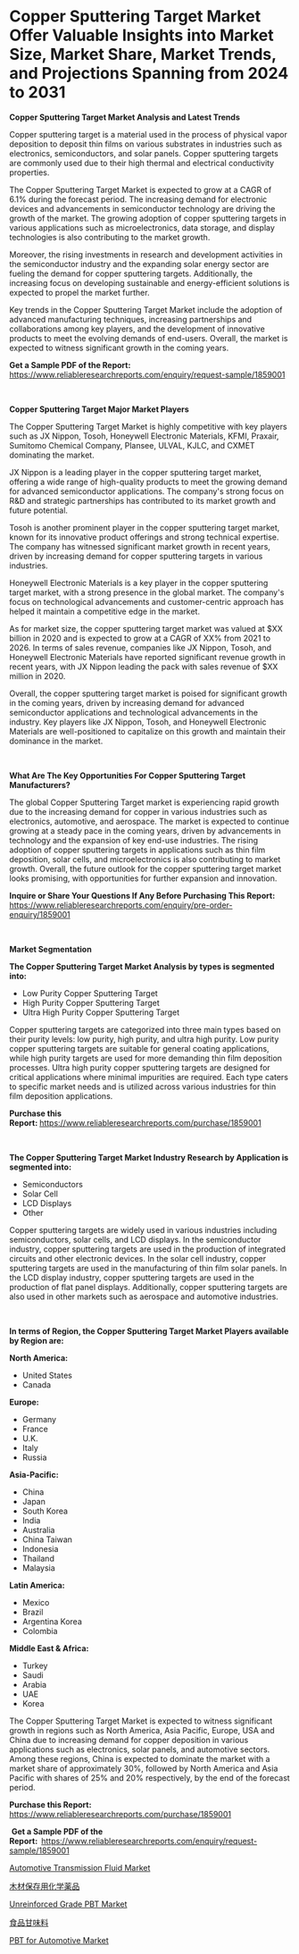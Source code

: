 <p><h1>Copper Sputtering Target Market Offer Valuable Insights into Market Size, Market Share, Market Trends, and Projections Spanning from 2024 to 2031</h1></p><p><strong>Copper Sputtering Target Market Analysis and Latest Trends</strong></p>
<p><p>Copper sputtering target is a material used in the process of physical vapor deposition to deposit thin films on various substrates in industries such as electronics, semiconductors, and solar panels. Copper sputtering targets are commonly used due to their high thermal and electrical conductivity properties.</p><p>The Copper Sputtering Target Market is expected to grow at a CAGR of 6.1% during the forecast period. The increasing demand for electronic devices and advancements in semiconductor technology are driving the growth of the market. The growing adoption of copper sputtering targets in various applications such as microelectronics, data storage, and display technologies is also contributing to the market growth.</p><p>Moreover, the rising investments in research and development activities in the semiconductor industry and the expanding solar energy sector are fueling the demand for copper sputtering targets. Additionally, the increasing focus on developing sustainable and energy-efficient solutions is expected to propel the market further.</p><p>Key trends in the Copper Sputtering Target Market include the adoption of advanced manufacturing techniques, increasing partnerships and collaborations among key players, and the development of innovative products to meet the evolving demands of end-users. Overall, the market is expected to witness significant growth in the coming years.</p></p>
<p><strong>Get a Sample PDF of the Report:&nbsp;</strong> <a href="https://www.reliableresearchreports.com/enquiry/request-sample/1859001">https://www.reliableresearchreports.com/enquiry/request-sample/1859001</a></p>
<p>&nbsp;</p>
<p><strong>Copper Sputtering Target Major Market Players</strong></p>
<p><p>The Copper Sputtering Target Market is highly competitive with key players such as JX Nippon, Tosoh, Honeywell Electronic Materials, KFMI, Praxair, Sumitomo Chemical Company, Plansee, ULVAL, KJLC, and CXMET dominating the market.</p><p>JX Nippon is a leading player in the copper sputtering target market, offering a wide range of high-quality products to meet the growing demand for advanced semiconductor applications. The company's strong focus on R&D and strategic partnerships has contributed to its market growth and future potential.</p><p>Tosoh is another prominent player in the copper sputtering target market, known for its innovative product offerings and strong technical expertise. The company has witnessed significant market growth in recent years, driven by increasing demand for copper sputtering targets in various industries.</p><p>Honeywell Electronic Materials is a key player in the copper sputtering target market, with a strong presence in the global market. The company's focus on technological advancements and customer-centric approach has helped it maintain a competitive edge in the market.</p><p>As for market size, the copper sputtering target market was valued at $XX billion in 2020 and is expected to grow at a CAGR of XX% from 2021 to 2026. In terms of sales revenue, companies like JX Nippon, Tosoh, and Honeywell Electronic Materials have reported significant revenue growth in recent years, with JX Nippon leading the pack with sales revenue of $XX million in 2020.</p><p>Overall, the copper sputtering target market is poised for significant growth in the coming years, driven by increasing demand for advanced semiconductor applications and technological advancements in the industry. Key players like JX Nippon, Tosoh, and Honeywell Electronic Materials are well-positioned to capitalize on this growth and maintain their dominance in the market.</p></p>
<p>&nbsp;</p>
<p><strong>What Are The Key Opportunities For Copper Sputtering Target Manufacturers?</strong></p>
<p><p>The global Copper Sputtering Target market is experiencing rapid growth due to the increasing demand for copper in various industries such as electronics, automotive, and aerospace. The market is expected to continue growing at a steady pace in the coming years, driven by advancements in technology and the expansion of key end-use industries. The rising adoption of copper sputtering targets in applications such as thin film deposition, solar cells, and microelectronics is also contributing to market growth. Overall, the future outlook for the copper sputtering target market looks promising, with opportunities for further expansion and innovation.</p></p>
<p><strong>Inquire or Share Your Questions If Any Before Purchasing This Report:</strong> <a href="https://www.reliableresearchreports.com/enquiry/pre-order-enquiry/1859001">https://www.reliableresearchreports.com/enquiry/pre-order-enquiry/1859001</a></p>
<p>&nbsp;</p>
<p><strong>Market Segmentation</strong></p>
<p><strong>The Copper Sputtering Target Market Analysis by types is segmented into:</strong></p>
<p><ul><li>Low Purity Copper Sputtering Target</li><li>High Purity Copper Sputtering Target</li><li>Ultra High Purity Copper Sputtering Target</li></ul></p>
<p><p>Copper sputtering targets are categorized into three main types based on their purity levels: low purity, high purity, and ultra high purity. Low purity copper sputtering targets are suitable for general coating applications, while high purity targets are used for more demanding thin film deposition processes. Ultra high purity copper sputtering targets are designed for critical applications where minimal impurities are required. Each type caters to specific market needs and is utilized across various industries for thin film deposition applications.</p></p>
<p><strong>Purchase this Report:&nbsp;</strong><a href="https://www.reliableresearchreports.com/purchase/1859001">https://www.reliableresearchreports.com/purchase/1859001</a></p>
<p>&nbsp;</p>
<p><strong>The Copper Sputtering Target Market Industry Research by Application is segmented into:</strong></p>
<p><ul><li>Semiconductors</li><li>Solar Cell</li><li>LCD Displays</li><li>Other</li></ul></p>
<p><p>Copper sputtering targets are widely used in various industries including semiconductors, solar cells, and LCD displays. In the semiconductor industry, copper sputtering targets are used in the production of integrated circuits and other electronic devices. In the solar cell industry, copper sputtering targets are used in the manufacturing of thin film solar panels. In the LCD display industry, copper sputtering targets are used in the production of flat panel displays. Additionally, copper sputtering targets are also used in other markets such as aerospace and automotive industries.</p></p>
<p>&nbsp;</p>
<p><strong>In terms of Region, the Copper Sputtering Target Market Players available by Region are:</strong></p>
<p>
    <p> <strong> North America: </strong>
        <ul>
            <li>United States</li>
            <li>Canada</li>
        </ul>
        </p> 
    <p> <strong> Europe: </strong>
        <ul>
            <li>Germany</li>
            <li>France</li>
            <li>U.K.</li>
            <li>Italy</li>
            <li>Russia</li>
        </ul>
        </p> 
    <p> <strong> Asia-Pacific: </strong>
        <ul>
            <li>China</li>
            <li>Japan</li>
            <li>South Korea</li>
            <li>India</li>
            <li>Australia</li>
            <li>China Taiwan</li>
            <li>Indonesia</li>
            <li>Thailand</li>
            <li>Malaysia</li>
        </ul>
        </p> 
    <p> <strong> Latin America: </strong>
        <ul>
            <li>Mexico</li>
            <li>Brazil</li>
            <li>Argentina Korea</li>
            <li>Colombia</li>
        </ul>
        </p> 
    <p> <strong> Middle East & Africa: </strong>
        <ul>
            <li>Turkey</li>
            <li>Saudi</li>
            <li>Arabia</li>
            <li>UAE</li>
            <li>Korea</li>
        </ul>
    </p>
    </p>
<p><p>The Copper Sputtering Target Market is expected to witness significant growth in regions such as North America, Asia Pacific, Europe, USA and China due to increasing demand for copper deposition in various applications such as electronics, solar panels, and automotive sectors. Among these regions, China is expected to dominate the market with a market share of approximately 30%, followed by North America and Asia Pacific with shares of 25% and 20% respectively, by the end of the forecast period.</p></p>
<p><strong>Purchase this Report: </strong><a href="https://www.reliableresearchreports.com/purchase/1859001">https://www.reliableresearchreports.com/purchase/1859001</a></p>
<p>&nbsp;<strong>Get a Sample PDF of the Report:&nbsp;&nbsp;</strong><a href="https://www.reliableresearchreports.com/enquiry/request-sample/1859001">https://www.reliableresearchreports.com/enquiry/request-sample/1859001</a></p>
<p><strong></strong></p>
<p><p><a href="https://github.com/jodemen/Market-Research-Report-List-1/blob/main/automotive-transmission-fluid-market.md">Automotive Transmission Fluid Market</a></p><p><a href="https://github.com/dzy793153605/Market-Research-Report-List-1/blob/main/5556334192314.md">木材保存用化学薬品</a></p><p><a href="https://issuu.com/reportprime-2/docs/unreinforced-grade-pbt-market-size-2030.pptx">Unreinforced Grade PBT Market</a></p><p><a href="https://github.com/oafhukehf4709715/Market-Research-Report-List-1/blob/main/9318023192313.md">食品甘味料</a></p><p><a href="https://issuu.com/reportprime-2/docs/pbt-for-automotive-market-size-2030.pptx">PBT for Automotive Market</a></p></p>